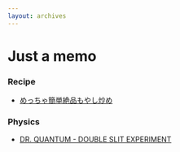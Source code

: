 ```yaml
---
layout: archives
---
```


# Just a memo

### Recipe
- [めっちゃ簡単絶品もやし炒め](https://cookpad.com/recipe/2352809)

### Physics
- [DR. QUANTUM - DOUBLE SLIT EXPERIMENT](https://www.youtube.com/watch?v=Q1YqgPAtzhohttps://www.youtube.com/watch?v=Q1YqgPAtzho)